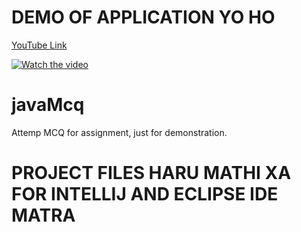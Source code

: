 # DEMO OF APPLICATION YO HO 
[YouTube Link](https://www.youtube.com/embed/n3fKo7vQ89M)

[![Watch the video](https://i.imgur.com/vKb2F1B.png)](https://www.youtube.com/embed/n3fKo7vQ89M)



# javaMcq
Attemp MCQ for assignment, just for demonstration.


# PROJECT FILES HARU MATHI XA FOR INTELLIJ AND ECLIPSE IDE MATRA 
